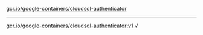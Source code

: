 [gcr.io/google-containers/cloudsql-authenticator](https://hub.docker.com/r/anjia0532/google-containers.cloudsql-authenticator/tags/) 

----
[gcr.io/google-containers/cloudsql-authenticator:v1 √](https://hub.docker.com/r/anjia0532/google-containers.cloudsql-authenticator/tags/)


